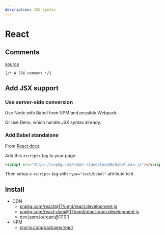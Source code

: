 ```yaml
---
description: JSX syntax
---
```

# React


## Comments

[source](https://wesbos.com/react-jsx-comments/)

```
{/* A JSX comment */}
```


## Add JSX support

### Use server-side conversion

Use Node with Babel from NPM and possibly Webpack.

Or use Deno, which handle JSX syntax already.

### Add Babel standalone

From [React docs](https://reactjs.org/docs/add-react-to-a-website.html).

Add this `<script>` tag to your page:

```html
<script src="https://unpkg.com/babel-standalone@6/babel.min.js"></script>
```

Then setup a `<script>` tag with `type="text/babel"` attribute to it.


## Install

- CDN
    - [unpkg.com/react@17/umd/react.development.js](https://unpkg.com/react@17/umd/react.development.js)
    - [unpkg.com/react-dom@17/umd/react-dom.development.js](https://unpkg.com/react-dom@17/umd/react-dom.development.js)
    - [dev.jspm.io/react@17.0.1](https://dev.jspm.io/react@17.0.1)
- NPM
    - [npmjs.com/package/react](https://www.npmjs.com/package/react)
    
